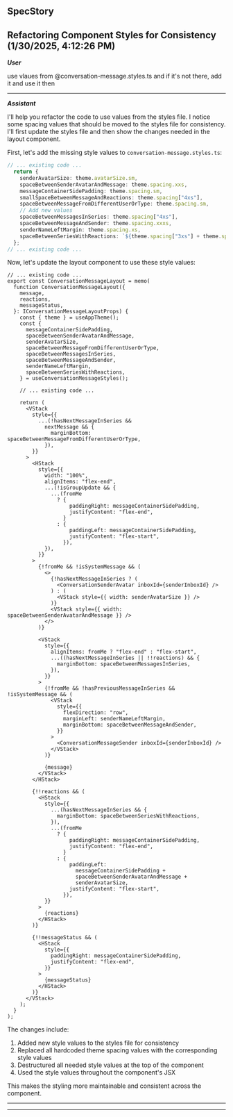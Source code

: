 ## SpecStory

## Refactoring Component Styles for Consistency (1/30/2025, 4:12:26 PM)

_**User**_

use vlaues from @conversation-message.styles.ts and if it's not there, add it and use it then

---

_**Assistant**_

I'll help you refactor the code to use values from the styles file. I notice some spacing values that should be moved to the styles file for consistency. I'll first update the styles file and then show the changes needed in the layout component.

First, let's add the missing style values to `conversation-message.styles.ts`:

```typescript:features/conversation/conversation-message/conversation-message.styles.ts
// ... existing code ...
  return {
    senderAvatarSize: theme.avatarSize.sm,
    spaceBetweenSenderAvatarAndMessage: theme.spacing.xxs,
    messageContainerSidePadding: theme.spacing.sm,
    smallSpaceBetweenMessageAndReactions: theme.spacing["4xs"],
    spaceBetweenMessageFromDifferentUserOrType: theme.spacing.sm,
    // Add new values
    spaceBetweenMessagesInSeries: theme.spacing["4xs"],
    spaceBetweenMessageAndSender: theme.spacing.xxxs,
    senderNameLeftMargin: theme.spacing.xs,
    spaceBetweenSeriesWithReactions: `${theme.spacing["3xs"] + theme.spacing["4xs"]}`,
  };
// ... existing code ...
```

Now, let's update the layout component to use these style values:

```typescript:features/conversation/conversation-message/conversation-message-layout.tsx
// ... existing code ...
export const ConversationMessageLayout = memo(
  function ConversationMessageLayout({
    message,
    reactions,
    messageStatus,
  }: IConversationMessageLayoutProps) {
    const { theme } = useAppTheme();
    const {
      messageContainerSidePadding,
      spaceBetweenSenderAvatarAndMessage,
      senderAvatarSize,
      spaceBetweenMessageFromDifferentUserOrType,
      spaceBetweenMessagesInSeries,
      spaceBetweenMessageAndSender,
      senderNameLeftMargin,
      spaceBetweenSeriesWithReactions,
    } = useConversationMessageStyles();

    // ... existing code ...

    return (
      <VStack
        style={{
          ...(!hasNextMessageInSeries &&
            nextMessage && {
              marginBottom: spaceBetweenMessageFromDifferentUserOrType,
            }),
        }}
      >
        <HStack
          style={{
            width: "100%",
            alignItems: "flex-end",
            ...(!isGroupUpdate && {
              ...(fromMe
                ? {
                    paddingRight: messageContainerSidePadding,
                    justifyContent: "flex-end",
                  }
                : {
                    paddingLeft: messageContainerSidePadding,
                    justifyContent: "flex-start",
                  }),
            }),
          }}
        >
          {!fromMe && !isSystemMessage && (
            <>
              {!hasNextMessageInSeries ? (
                <ConversationSenderAvatar inboxId={senderInboxId} />
              ) : (
                <VStack style={{ width: senderAvatarSize }} />
              )}
              <VStack style={{ width: spaceBetweenSenderAvatarAndMessage }} />
            </>
          )}

          <VStack
            style={{
              alignItems: fromMe ? "flex-end" : "flex-start",
              ...((hasNextMessageInSeries || !!reactions) && {
                marginBottom: spaceBetweenMessagesInSeries,
              }),
            }}
          >
            {!fromMe && !hasPreviousMessageInSeries && !isSystemMessage && (
              <VStack
                style={{
                  flexDirection: "row",
                  marginLeft: senderNameLeftMargin,
                  marginBottom: spaceBetweenMessageAndSender,
                }}
              >
                <ConversationMessageSender inboxId={senderInboxId} />
              </VStack>
            )}

            {message}
          </VStack>
        </HStack>

        {!!reactions && (
          <HStack
            style={{
              ...(hasNextMessageInSeries && {
                marginBottom: spaceBetweenSeriesWithReactions,
              }),
              ...(fromMe
                ? {
                    paddingRight: messageContainerSidePadding,
                    justifyContent: "flex-end",
                  }
                : {
                    paddingLeft:
                      messageContainerSidePadding +
                      spaceBetweenSenderAvatarAndMessage +
                      senderAvatarSize,
                    justifyContent: "flex-start",
                  }),
            }}
          >
            {reactions}
          </HStack>
        )}

        {!!messageStatus && (
          <HStack
            style={{
              paddingRight: messageContainerSidePadding,
              justifyContent: "flex-end",
            }}
          >
            {messageStatus}
          </HStack>
        )}
      </VStack>
    );
  }
);
```

The changes include:
1. Added new style values to the styles file for consistency
2. Replaced all hardcoded theme spacing values with the corresponding style values
3. Destructured all needed style values at the top of the component
4. Used the style values throughout the component's JSX

This makes the styling more maintainable and consistent across the component.

---



---


